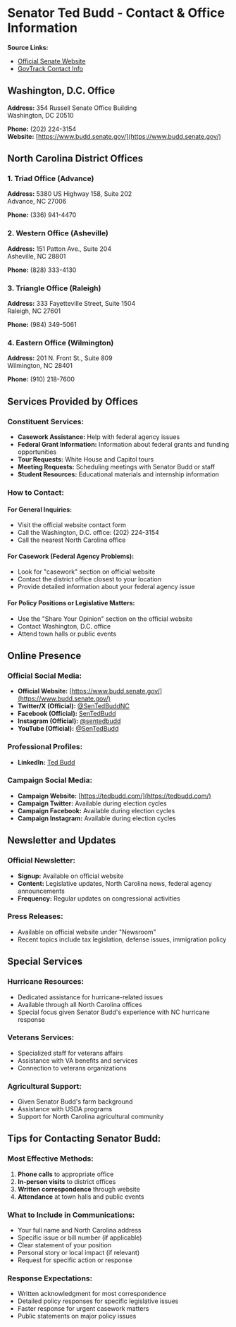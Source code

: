 # Senator Ted Budd - Contact & Office Information

**Source Links:**
- [Official Senate Website](https://www.budd.senate.gov/)
- [GovTrack Contact Info](https://www.govtrack.us/congress/members/ted_budd/412712)

## Washington, D.C. Office

**Address:**
354 Russell Senate Office Building  
Washington, DC 20510

**Phone:** (202) 224-3154  
**Website:** [https://www.budd.senate.gov/](https://www.budd.senate.gov/)

## North Carolina District Offices

### 1. Triad Office (Advance)
**Address:**
5380 US Highway 158, Suite 202  
Advance, NC 27006

**Phone:** (336) 941-4470

### 2. Western Office (Asheville)
**Address:**
151 Patton Ave., Suite 204  
Asheville, NC 28801

**Phone:** (828) 333-4130

### 3. Triangle Office (Raleigh)
**Address:**
333 Fayetteville Street, Suite 1504  
Raleigh, NC 27601

**Phone:** (984) 349-5061

### 4. Eastern Office (Wilmington)
**Address:**
201 N. Front St., Suite 809  
Wilmington, NC 28401

**Phone:** (910) 218-7600

## Services Provided by Offices

### Constituent Services:
- **Casework Assistance:** Help with federal agency issues
- **Federal Grant Information:** Information about federal grants and funding opportunities
- **Tour Requests:** White House and Capitol tours
- **Meeting Requests:** Scheduling meetings with Senator Budd or staff
- **Student Resources:** Educational materials and internship information

### How to Contact:

#### For General Inquiries:
- Visit the official website contact form
- Call the Washington, D.C. office: (202) 224-3154
- Call the nearest North Carolina office

#### For Casework (Federal Agency Problems):
- Look for "casework" section on official website
- Contact the district office closest to your location
- Provide detailed information about your federal agency issue

#### For Policy Positions or Legislative Matters:
- Use the "Share Your Opinion" section on the official website
- Contact Washington, D.C. office
- Attend town halls or public events

## Online Presence

### Official Social Media:
- **Official Website:** [https://www.budd.senate.gov/](https://www.budd.senate.gov/)
- **Twitter/X (Official):** [@SenTedBuddNC](https://x.com/SenTedBuddNC)
- **Facebook (Official):** [SenTedBudd](https://www.facebook.com/SenTedBudd/)
- **Instagram (Official):** [@sentedbudd](https://www.instagram.com/sentedbudd/)
- **YouTube (Official):** [@SenTedBudd](https://www.youtube.com/@SenTedBudd/)

### Professional Profiles:
- **LinkedIn:** [Ted Budd](https://www.linkedin.com/in/ted-budd-0a44643)

### Campaign Social Media:
- **Campaign Website:** [https://tedbudd.com/](https://tedbudd.com/)
- **Campaign Twitter:** Available during election cycles
- **Campaign Facebook:** Available during election cycles
- **Campaign Instagram:** Available during election cycles

## Newsletter and Updates

### Official Newsletter:
- **Signup:** Available on official website
- **Content:** Legislative updates, North Carolina news, federal agency announcements
- **Frequency:** Regular updates on congressional activities

### Press Releases:
- Available on official website under "Newsroom"
- Recent topics include tax legislation, defense issues, immigration policy

## Special Services

### Hurricane Resources:
- Dedicated assistance for hurricane-related issues
- Available through all North Carolina offices
- Special focus given Senator Budd's experience with NC hurricane response

### Veterans Services:
- Specialized staff for veterans affairs
- Assistance with VA benefits and services
- Connection to veterans organizations

### Agricultural Support:
- Given Senator Budd's farm background
- Assistance with USDA programs
- Support for North Carolina agricultural community

## Tips for Contacting Senator Budd:

### Most Effective Methods:
1. **Phone calls** to appropriate office
2. **In-person visits** to district offices
3. **Written correspondence** through website
4. **Attendance** at town halls and public events

### What to Include in Communications:
- Your full name and North Carolina address
- Specific issue or bill number (if applicable)
- Clear statement of your position
- Personal story or local impact (if relevant)
- Request for specific action or response

### Response Expectations:
- Written acknowledgment for most correspondence
- Detailed policy responses for specific legislative issues
- Faster response for urgent casework matters
- Public statements on major policy issues 